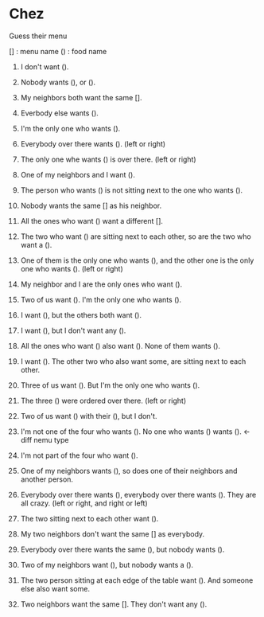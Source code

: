 # Chez
Guess their menu

[] : menu name
() : food name


1. I don't want ().
2. Nobody wants (), or ().
3. My neighbors both want the same [].
4. Everbody else wants ().
5. I'm the only one who wants (). 

6. Everybody over there wants (). (left or right)
7. The only one whe wants () is over there. (left or right)
8. One of my neighbors and I want ().
9. The person who wants () is not sitting next to the one who wants ().
10. Nobody wants the same [] as his neighbor.

11. All the ones who want () want a different [].
12. The two who want () are sitting next to each other, so are the two who want a ().
13. One of them is the only one who wants (), and the other one is the only one who wants (). (left or right)
14. My neighbor and I are the only ones who want ().
15. Two of us want (). I'm the only one who wants ().

16. I want (), but the others both want ().
17. I want (), but I don't want any ().
18. All the ones who want () also want (). None of them wants ().
19. I want (). The other two who also want some, are sitting next to each other.
20. Three of us want (). But I'm the only one who wants ().

21. The three () were ordered over there. (left or right)
22. Two of us want () with their (), but I don't.
23. I'm not one of the four who wants (). No one who wants () wants (). <- diff nemu type
24. I'm not part of the four who want ().
25. One of my neighbors wants (), so does one of their neighbors and another person.

26. Everybody over there wants (), everybody over there wants (). They are all crazy. (left or right, and right or left)
27. The two sitting next to each other want ().
28. My two neighbors don't want the same [] as everybody.
29. Everybody over there wants the same (), but nobody wants ().
30. Two of my neighbors want (), but nobody wants a ().

31. The two person sitting at each edge of the table want (). And someone else also want some.
32. Two neighbors want the same []. They don't want any ().